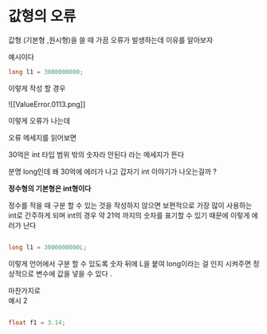 



# 값형의 오류

값형 (기본형 ,원시형)을 쓸 때 가끔 오류가 발생하는데 이유를 알아보자 

예시이다 

```java
long l1 = 3000000000;
```

이렇게 작성 할 경우 

![[ValueError.0113.png]]

이렇게 오류가 나는데 

오류 메세지를 읽어보면 

30억은 int 타입 범위 밖의 숫자라 안된다 라는 메세지가 뜬다 

분명 long인데 왜 30억에 에러가 나고 갑자기 int 이야기가 나오는걸까 ? 

**정수형의 기본형은  int형이다**

정수를 적을 때 구분 할 수 있는 것을 작성하지 않으면
보편적으로 가장 많이 사용하는 int로 간주하게 되며 
int의 경우 약 21억 까지의 숫자를 표기할 수 있기 때문에 
이렇게 에러가 난다

```java

long l1 = 3000000000L; 

```

이렇게 언어에서 구분 할 수 있도록 숫자 뒤에 L을 붙여 long이라는 걸 인지 시켜주면 정상적으로 변수에 값을 넣을 수 있다 . 

마찬가지로   
예시 2 

```java

float f1 = 3.14;

```
